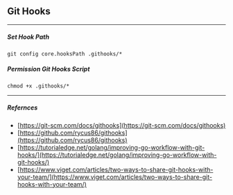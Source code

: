 ## Git Hooks
---

##### Set Hook Path
```
git config core.hooksPath .githooks/*
```

##### Permission Git Hooks Script
```
chmod +x .githooks/*
```

---

##### Refernces
- [https://git-scm.com/docs/githooks](https://git-scm.com/docs/githooks)
- [https://github.com/rycus86/githooks](https://github.com/rycus86/githooks)
- [https://tutorialedge.net/golang/improving-go-workflow-with-git-hooks/](https://tutorialedge.net/golang/improving-go-workflow-with-git-hooks/)
- [https://www.viget.com/articles/two-ways-to-share-git-hooks-with-your-team/](https://www.viget.com/articles/two-ways-to-share-git-hooks-with-your-team/)
